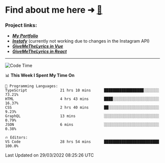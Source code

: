 # Find about me here ➜ [🧑](https://pauabella.dev)

### Project links:
- ***[My Portfolio](https://pauabella.dev)***
- ***[Instafy](https://instafy.me)*** (currently not working due to changes in the Instagram API)
- ***[GiveMeTheLyrics in Vue](https://lyrics.pauabella.dev)***
- ***[GiveMeTheLyrics in React](https://pauabella.dev/GiveMeTheLyrics)***

---
<!--START_SECTION:waka-->
![Code Time](http://img.shields.io/badge/Code%20Time-893%20hrs%202%20mins-blue)

📊 **This Week I Spent My Time On** 

```text
💬 Programming Languages: 
TypeScript               21 hrs 10 mins      ██████████████████░░░░░░░   73.21% 
HTML                     4 hrs 43 mins       ████░░░░░░░░░░░░░░░░░░░░░   16.37% 
CSS                      2 hrs 40 mins       ██░░░░░░░░░░░░░░░░░░░░░░░   9.23% 
GraphQL                  13 mins             ░░░░░░░░░░░░░░░░░░░░░░░░░   0.79% 
JSON                     6 mins              ░░░░░░░░░░░░░░░░░░░░░░░░░   0.38%

🔥 Editors: 
VS Code                  28 hrs 54 mins      █████████████████████████   100.0%

```


 Last Updated on 29/03/2022 08:25:26 UTC
<!--END_SECTION:waka-->
